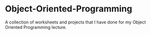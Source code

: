 # Object-Oriented-Programming
A collection of worksheets and projects that I have done for my Object Oriented Programming lecture.
